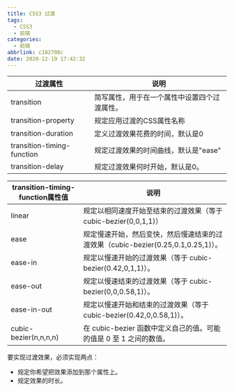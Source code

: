 ```yaml
---
title: CSS3 过渡
tags:
  - CSS3
  - 前端
categories:
  - 前端
abbrlink: c182708c
date: 2020-12-19 17:42:32
---
```


| 过渡属性 | 说明 |
| --- | --- |
| transition | 简写属性，用于在一个属性中设置四个过渡属性。 |
| transition-property | 规定应用过渡的CSS属性名称 |
| transition-duration | 定义过渡效果花费的时间，默认是0 |
| transition-timing-function | 规定过渡效果的时间曲线，默认是"ease" |
| transition-delay | 规定过渡效果何时开始，默认是0。|

| transition-timing-function属性值 | 说明 |
| --- | --- |
| linear | 规定以相同速度开始至结束的过渡效果（等于 cubic-bezier(0,0,1,1)） |
| ease | 规定慢速开始，然后变快，然后慢速结束的过渡效果（cubic-bezier(0.25,0.1,0.25,1)）。 |
| ease-in | 规定以慢速开始的过渡效果（等于 cubic-bezier(0.42,0,1,1)）。 |
| ease-out | 规定以慢速结束的过渡效果（等于 cubic-bezier(0,0,0.58,1)）。 |
| ease-in-out | 规定以慢速开始和结束的过渡效果（等于 cubic-bezier(0.42,0,0.58,1)）。 |
| cubic-bezier(n,n,n,n) | 在 cubic-bezier 函数中定义自己的值。可能的值是 0 至 1 之间的数值。 |

要实现过渡效果，必须实现两点：
* 规定你希望把效果添加到那个属性上。
* 规定效果的时长。  
